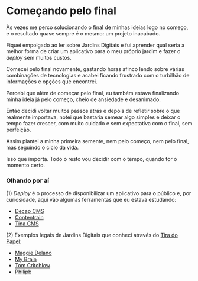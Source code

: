 # Começando pelo final

Às vezes me perco solucionando o final de minhas ideias logo no começo, e o resultado quase sempre é o mesmo: um projeto inacabado.

Fiquei empolgado ao ler sobre Jardins Digitais e fui aprender qual seria a melhor forma de criar um aplicativo para o meu próprio jardim e fazer o _deploy_ sem muitos custos.

Comecei pelo final novamente, gastando horas afinco lendo sobre várias combinações de tecnologias e acabei ficando frustrado com o turbilhão de informações e opções que encontrei.

Percebi que além de começar pelo final, eu também estava finalizando minha ideia já pelo começo, cheio de ansiedade e desanimado.

Então decidi voltar muitos passos atrás e depois de refletir sobre o que realmente importava, notei que bastaria semear algo simples e deixar o tempo fazer crescer, com muito cuidado e sem expectativa com o final, sem perfeição.

Assim plantei a minha primeira semente, nem pelo começo, nem pelo final, mas seguindo o ciclo da vida.

Isso que importa. Todo o resto vou decidir com o tempo, quando for o momento certo.

### Olhando por aí

(1) _Deploy_ é o processo de disponibilizar um aplicativo para o público e, por curiosidade, aqui vão algumas ferramentas que eu estava estudando:

- [Decap CMS](https://decapcms.org/)
- [Contentrain](https://contentrain.io/)
- [Tina CMS](https://tina.io/)

(2) Exemplos legais de Jardins Digitais que conheci através do [Tira do Papel](https://tiradopapel.com):

- [Maggie Delano](https://www.maggiedelano.com/garden/)
- [My Brain](https://aengusmcmillin.com/brain/)
- [Tom Critchlow](https://tomcritchlow.com/wiki/)
- [Philipb](https://philipb.cc/)